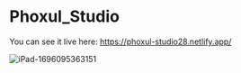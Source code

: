 # Phoxul_Studio

 You can see it live here: https://phoxul-studio28.netlify.app/

![iPad-1696095363151](https://github.com/Alexandra2888/Phoxul_Studio/assets/76844097/613a8d28-749f-4c6f-80d8-d185aebb156a)
